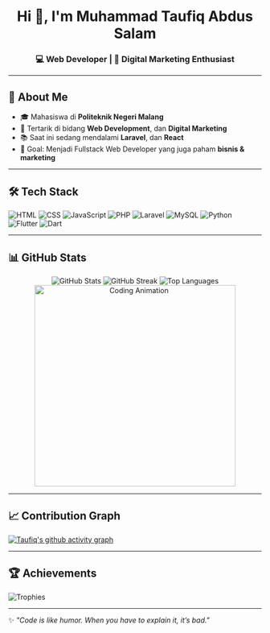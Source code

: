 <h1 align="center">Hi 👋, I'm Muhammad Taufiq Abdus Salam</h1>
<h3 align="center">💻 Web Developer | 🎯 Digital Marketing Enthusiast</h3>

---

## 🚀 About Me
- 🎓 Mahasiswa di **Politeknik Negeri Malang**
- 💼 Tertarik di bidang **Web Development**, dan **Digital Marketing**
- 📚 Saat ini sedang mendalami **Laravel**, dan **React**
- 🎯 Goal: Menjadi Fullstack Web Developer yang juga paham **bisnis & marketing**

---

## 🛠 Tech Stack
![HTML](https://img.shields.io/badge/HTML5-E34F26?style=for-the-badge&logo=html5&logoColor=white)
![CSS](https://img.shields.io/badge/CSS3-1572B6?style=for-the-badge&logo=css3&logoColor=white)
![JavaScript](https://img.shields.io/badge/JavaScript-F7DF1E?style=for-the-badge&logo=javascript&logoColor=black)
![PHP](https://img.shields.io/badge/PHP-777BB4?style=for-the-badge&logo=php&logoColor=white)
![Laravel](https://img.shields.io/badge/Laravel-FF2D20?style=for-the-badge&logo=laravel&logoColor=white)
![MySQL](https://img.shields.io/badge/MySQL-005C84?style=for-the-badge&logo=mysql&logoColor=white)
![Python](https://img.shields.io/badge/Python-3776AB?style=for-the-badge&logo=python&logoColor=white)
![Flutter](https://img.shields.io/badge/Flutter-02569B?style=for-the-badge&logo=flutter&logoColor=white)
![Dart](https://img.shields.io/badge/Dart-0175C2?style=for-the-badge&logo=dart&logoColor=white)

---

## 📊 GitHub Stats
<p align="center">
  <img src="https://github-readme-stats.vercel.app/api?username=MuhammadTaufiqAbdusSalam&show_icons=true&theme=radical" alt="GitHub Stats" />
  <img src="https://github-readme-streak-stats.herokuapp.com/?user=MuhammadTaufiqAbdusSalam&theme=radical" alt="GitHub Streak" />
  <img src="https://github-readme-stats.vercel.app/api/top-langs/?username=MuhammadTaufiqAbdusSalam&layout=compact&theme=radical" alt="Top Languages" />
  <img src="https://media.giphy.com/media/qgQUggAC3Pfv687qPC/giphy.gif" width="400" alt="Coding Animation" />
</p>

---

## 📈 Contribution Graph
[![Taufiq's github activity graph](https://github-readme-activity-graph.vercel.app/graph?username=MuhammadTaufiqAbdusSalam&theme=radical)](https://github.com/ashutosh00710/github-readme-activity-graph)

---

## 🏆 Achievements
![Trophies](https://github-profile-trophy.vercel.app/?username=MuhammadTaufiqAbdusSalam&theme=radical&no-frame=true&margin-w=10&margin-h=10)

---

✨ _"Code is like humor. When you have to explain it, it’s bad."_
